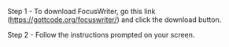 
Step 1 - To download FocusWriter, go this link (https://gottcode.org/focuswriter/) and click the download button.


Step 2 - Follow the instructions prompted on your screen. 
